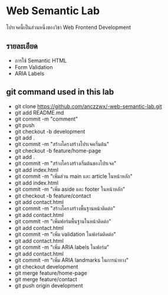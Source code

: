 # Web Semantic Lab
โปรเจคนี้เป็นส่วนหนึ่งของวิชา Web Frontend Development
## รายละเอียด
- การใช้ Semantic HTML
- Form Validation
- ARIA Labels
## git command used in this lab
- git clone https://github.com/anczzwx/-web-semantic-lab.git
- git add README.md
- git commit -m "comment"
- git push
- git checkout -b development
- git add .
- git commit -m "สร้างโครงสร้างโปรเจคเริ่มต้น"
- git checkout -b feature/home-page
- git add .
- git commit -m "สร้างโครงสร้างเริ่มต้นของโปรเจค"
- git add index.html
- git commit -m "เพิ่มส่วน main และ article ในหน้าหลัก"
- git add index.html
- git commit -m "เพิ่ม aside และ footer ในหน้าหลัก"
- git checkout -b feature/contact
- git add contact.html
- git commit -m "สร้างโครงสร้างพื้นฐานหน้าติดต่อ"
- git add contact.html
- git commit -m "เพิ่มฟอร์มพื้นฐานในหน้าติดต่อ"
- git add contact.html
- git commit -m "เพิ่ม validation ในฟอร์มติดต่อ"
- git add contact.html
- git commit -m "เพิ่ม ARIA labels ในฟอร์ม"
- git add contact.html
- git commit -m "เพิ่ม ARIA landmarks ในการนําทาง"
- git checkout development
- git merge feature/home-page
- git merge feature/contact
- git push origin development